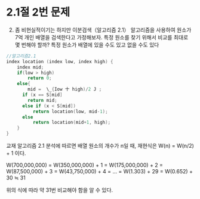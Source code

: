 # 2.1절 2번 문제
2. 좀 비현실적이기는 하지만 이분검색（알고리즘 2.1） 알고리즘을 사용하여 원소가 7억 개인 배열을 검색한다고 가정해보자. 
    특정 원소를 찾기 위해서 비교를 최대로 몇 번해야 할까? 특정 원소가 배열에 있을 수도 있고 없을 수도 있다


```C++
//알고리즘2.1
index location (index low, index high) {
	index mid;
	if(low > high)
		return 0;
	else{
		mid =  \_{Iow 十 high)/2 J ;
	  if (x == S[mid]
	  	return mid;
	  else if (x < S[mid])
		  return location(low, mid-1);
	  else
		  return location(mid+1, high);
	}
}
```

교재 알고리즘 2.1 분석에 따르면 배열 원소의 개수가 n일 때, 재현식은 W(n) = W(n/2) + 1 이다.

W(700,000,000) = W(350,000,000) + 1
               = W(175,000,000) + 2
               = W(87,500,000) + 3
               = W(43,750,000) + 4
               = ... 
               = W(1.303) + 29
	       = W(0.652) + 30
	       ≒ 31
	      
위의 식에 따라 약 31번 비교해야 함을 알 수 있다. 
